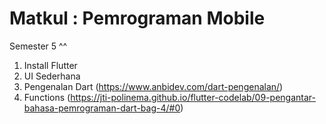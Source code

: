 # Matkul : Pemrograman Mobile

Semester 5 ^^

1. Install Flutter
2. UI Sederhana
3. Pengenalan Dart (https://www.anbidev.com/dart-pengenalan/)
4. Functions (https://jti-polinema.github.io/flutter-codelab/09-pengantar-bahasa-pemrograman-dart-bag-4/#0)